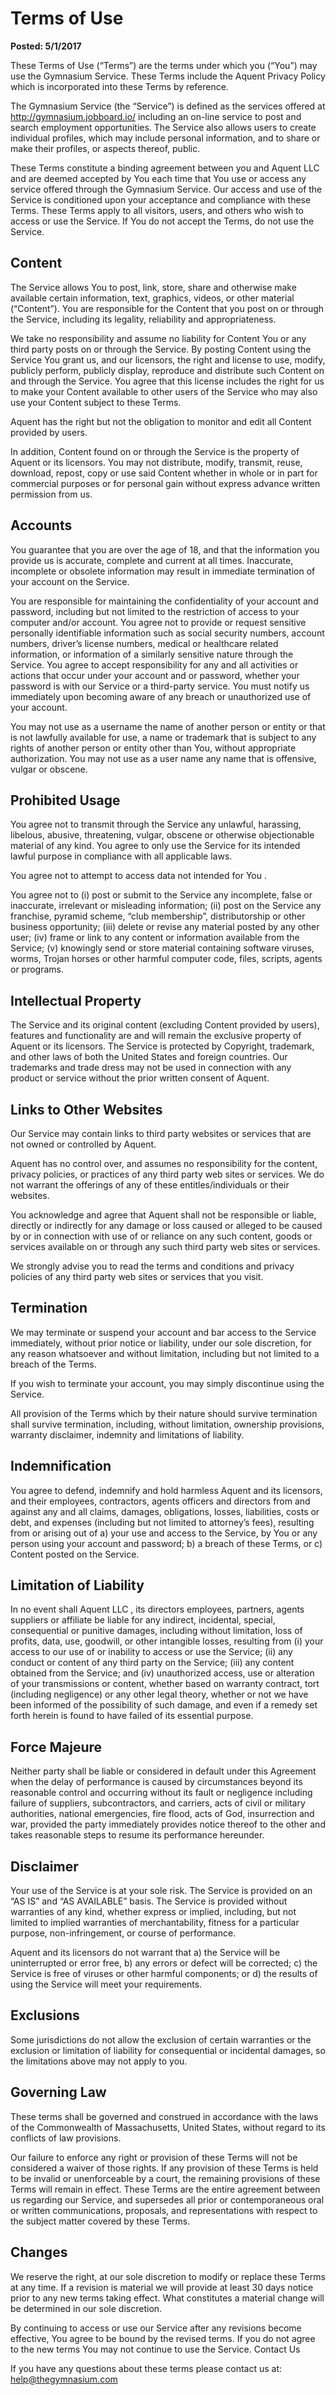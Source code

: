 # Terms of Use

**Posted: 5/1/2017**

These Terms of Use (“Terms”) are the terms under which you (“You”) may use the Gymnasium Service.  These Terms include the Aquent Privacy Policy which is incorporated into these Terms by reference.

The Gymnasium Service (the “Service”) is defined as the services offered at http://gymnasium.jobboard.io/ including an on-line service to post and search employment opportunities.  The Service also allows users to create individual profiles, which may include personal information, and to share or make their profiles, or aspects thereof, public.

These Terms constitute a binding agreement between you and Aquent LLC and are deemed accepted by You each time that You use or access any service offered through the Gymnasium Service.  Our access and use of the Service is conditioned upon your acceptance and compliance with these Terms.  These Terms apply to all visitors, users, and others who wish to access or use the Service. If You do not accept the Terms, do not use the Service.

## Content

The Service allows You to post, link, store, share and otherwise make available certain information, text, graphics, videos, or other material (“Content”).  You are responsible for the Content that you post on or through the Service, including its legality, reliability and appropriateness.

We take no responsibility and assume no liability for Content You or any third party posts on or through the Service. By posting Content using the Service You grant us, and our licensors, the right and license to use, modify, publicly perform, publicly display, reproduce and distribute such Content on and through the Service.  You agree that this license includes the right for us to make your Content available to other users of the Service who may also use your Content subject to these Terms.

Aquent has the right but not the obligation to monitor and edit all Content provided by users.

In addition, Content found on or through the Service is the property of Aquent or its licensors.  You may not distribute, modify, transmit, reuse, download, repost, copy or use said Content whether in whole or in part for commercial purposes or for personal gain without express advance written permission from us.

## Accounts

You guarantee that you are over the age of 18, and that the information you provide us is accurate, complete and current at all times. Inaccurate, incomplete or obsolete information may result in immediate termination of your account on the Service.

You are responsible for maintaining the confidentiality of your account and password, including but not limited to the restriction of access to your computer and/or account. You agree not to provide or request sensitive personally identifiable information such as social security numbers, account numbers, driver’s license numbers, medical or healthcare related information, or information of a similarly sensitive nature through the Service. You agree to accept responsibility for any and all activities or actions that occur under your account and or password, whether your password is with our Service or a third-party service.  You must notify us immediately upon becoming aware of any breach or unauthorized use of your account.

You may not use as a username the name of another person or entity or that is not lawfully available for use, a name or trademark that is subject to any rights of another person or entity other than You, without appropriate authorization. You may not use as a user name any name that is offensive, vulgar or obscene.

## Prohibited Usage

You agree not to transmit through the Service any unlawful, harassing, libelous, abusive, threatening, vulgar, obscene or otherwise objectionable material of any kind. You agree to only use the Service for its intended lawful purpose in compliance with all applicable laws.

You agree not to attempt to access data not intended for You .

You agree not to (i) post or submit to the Service any incomplete, false or inaccurate, irrelevant or misleading information; (ii) post on the Service any franchise, pyramid scheme, “club membership”, distributorship or other business opportunity; (iii) delete or revise any material posted by any other user; (iv) frame or link to any content or information available from the Service; (v) knowingly send or store material containing software viruses, worms, Trojan horses or other harmful computer code, files, scripts, agents or programs.

## Intellectual Property

The Service and its original content (excluding Content provided by users), features and functionality are and will remain the exclusive property of Aquent or its licensors.  The Service is protected by Copyright, trademark, and other laws of both the United States and foreign countries. Our trademarks and trade dress may not be used in connection with any product or service without the prior written consent of Aquent.

## Links to Other Websites

Our Service may contain links to third party websites or services that are not owned or controlled by Aquent.

Aquent has no control over, and assumes no responsibility for the content, privacy policies, or practices of any third party web sites or services. We do not warrant the offerings of any of these entitles/individuals or their websites.

You acknowledge and agree that Aquent shall not be responsible or liable, directly or indirectly for any damage or loss caused or alleged to be caused by or in connection with use of or reliance on any such content, goods or services available on or through any such third party web sites or services.

We strongly advise you to read the terms and conditions and privacy policies of any third party web sites or services that you visit.

## Termination

We may terminate or suspend your account and bar access to the Service immediately, without prior notice or liability, under our sole discretion, for any reason whatsoever and without limitation, including but not limited to a breach of the Terms.

If you wish to terminate your account, you may simply discontinue using the Service.

All provision of the Terms which by their nature should survive termination shall survive termination, including, without limitation, ownership provisions, warranty disclaimer, indemnity and limitations of liability.

## Indemnification

You agree to defend, indemnify and hold harmless Aquent and its licensors, and their employees, contractors, agents officers and directors from and against any and all claims, damages, obligations, losses, liabilities, costs or debt, and expenses (including but not limited to attorney’s fees), resulting from or arising out of a) your use and access to the Service, by You or any person using your account and password; b) a breach of these Terms, or c) Content posted on the Service.

## Limitation of Liability

In no event shall Aquent LLC , its directors employees, partners, agents suppliers or affiliate be liable for any indirect, incidental, special, consequential or punitive damages, including without limitation, loss of profits, data, use, goodwill, or other intangible losses, resulting from (i) your access to our use of or inability to access or use the Service; (ii) any conduct or content of any third party on the Service; (iii) any content obtained from the Service; and (iv) unauthorized access, use or alteration of your transmissions or content, whether based on warranty contract, tort (including negligence) or any other legal theory, whether or not we have been informed of the possibility of such damage, and even if a remedy set forth herein is found to have failed of its essential purpose.

## Force Majeure

Neither party shall be liable or considered in default under this Agreement when the delay of performance is caused by circumstances beyond its reasonable control and occurring without its fault or negligence including failure of suppliers, subcontractors, and carriers, acts of civil or military authorities, national emergencies, fire flood, acts of God, insurrection and war, provided the party immediately provides notice thereof to the other and takes reasonable steps to resume its performance hereunder.

## Disclaimer

Your use of the Service is at your sole risk.  The Service is provided on an “AS IS” and “AS AVAILABLE” basis.  The Service is provided without warranties of any kind, whether express or implied, including, but not limited to implied warranties of merchantability, fitness for a particular purpose, non-infringement, or course of performance.

Aquent and its licensors do not warrant that a) the Service will be uninterrupted or error free, b) any errors or defect will be corrected; c) the Service is free of viruses or other harmful components; or d) the results of using the Service will meet your requirements.

## Exclusions

Some jurisdictions do not allow the exclusion of certain warranties or the exclusion or limitation of liability for consequential or incidental damages, so the limitations above may not apply to you.

## Governing Law

These terms shall be governed and construed in accordance with the laws of the Commonwealth of Massachusetts, United States, without regard to its conflicts of law provisions.

Our failure to enforce any right or provision of these Terms will not be considered a waiver of those rights. If any provision of these Terms is held to be invalid or unenforceable by a court, the remaining provisions of these Terms will remain in effect. These Terms are the entire agreement between us regarding our Service, and supersedes all prior or contemporaneous oral or written communications, proposals, and representations with respect to the subject matter covered by these Terms.

## Changes

We reserve the right, at our sole discretion to modify or replace these Terms at any time. If a revision is material we will provide at least 30 days notice prior to any new terms taking effect. What constitutes a material change will be determined in our sole discretion.

By continuing to access or use our Service after any revisions become effective, You agree to be bound by the revised terms. If you do not agree to the new terms You may not continue to use the Service.
Contact Us

If you have any questions about these terms please contact us at: help@thegymnasium.com
